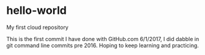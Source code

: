 # hello-world
My first cloud repository

This is the first commit I have done with GitHub.com 6/1/2017, I did dabble in git command line commits pre 2016. Hoping to keep learning and practicing.
